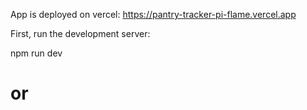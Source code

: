 App is deployed on vercel: https://pantry-tracker-pi-flame.vercel.app

First, run the development server:

npm run dev
# or
